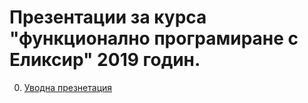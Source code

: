 # Презентации за курса "функционално програмиране с Еликсир" 2019 годин.

0. [Уводна презнетация](https://gitpitch.com/ElixirCourse/presentations_2019?p=welcome#/)
